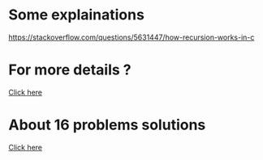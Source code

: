 # Some explainations
https://stackoverflow.com/questions/5631447/how-recursion-works-in-c
# For more details ?
 <a href="https://codeforwin.org/2017/09/recursion-c-programming.html#working">Click here</a>
<br>
# About 16 problems solutions 
<a href="https://www.w3resource.com/c-programming-exercises/recursion/index.php">Click here</a>
